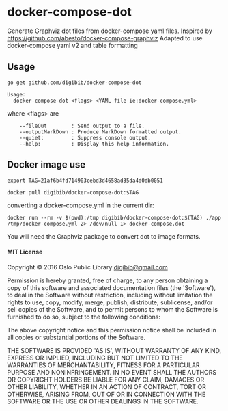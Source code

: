 # docker-compose-dot

Generate Graphviz dot files from docker-compose yaml files.
Inspired by https://github.com/abesto/docker-compose-graphviz
Adapted to use docker-compose yaml v2 and table formatting

## Usage

```
go get github.com/digibib/docker-compose-dot
```

```
Usage:
  docker-compose-dot <flags> <YAML file ie:docker-compose.yml>
```
where \<flags>  are

		--fileOut        : Send output to a file.
		--outputMarkDown : Produce MarkDown formatted output.
		--quiet:         : Suppress console output.
		--help:          : Display this help information.


## Docker image use

```
export TAG=21af6b4fd714903cebd3d4658ad35da4d0db0051
```

```
docker pull digibib/docker-compose-dot:$TAG
```

converting a docker-compose.yml in the current dir:

```
docker run --rm -v $(pwd):/tmp digibib/docker-compose-dot:$(TAG) ./app /tmp/docker-compose.yml 2> /dev/null 1> docker-compose.dot
```

You will need the Graphviz package to convert dot to image formats.

#### MIT License

Copyright © 2016 Oslo Public Library <digibib@gmail.com>

Permission is hereby granted, free of charge, to any person obtaining
a copy of this software and associated documentation files (the
'Software'), to deal in the Software without restriction, including
without limitation the rights to use, copy, modify, merge, publish,
distribute, sublicense, and/or sell copies of the Software, and to
permit persons to whom the Software is furnished to do so, subject to
the following conditions:

The above copyright notice and this permission notice shall be
included in all copies or substantial portions of the Software.

THE SOFTWARE IS PROVIDED 'AS IS', WITHOUT WARRANTY OF ANY KIND,
EXPRESS OR IMPLIED, INCLUDING BUT NOT LIMITED TO THE WARRANTIES OF
MERCHANTABILITY, FITNESS FOR A PARTICULAR PURPOSE AND NONINFRINGEMENT.
IN NO EVENT SHALL THE AUTHORS OR COPYRIGHT HOLDERS BE LIABLE FOR ANY
CLAIM, DAMAGES OR OTHER LIABILITY, WHETHER IN AN ACTION OF CONTRACT,
TORT OR OTHERWISE, ARISING FROM, OUT OF OR IN CONNECTION WITH THE
SOFTWARE OR THE USE OR OTHER DEALINGS IN THE SOFTWARE.
